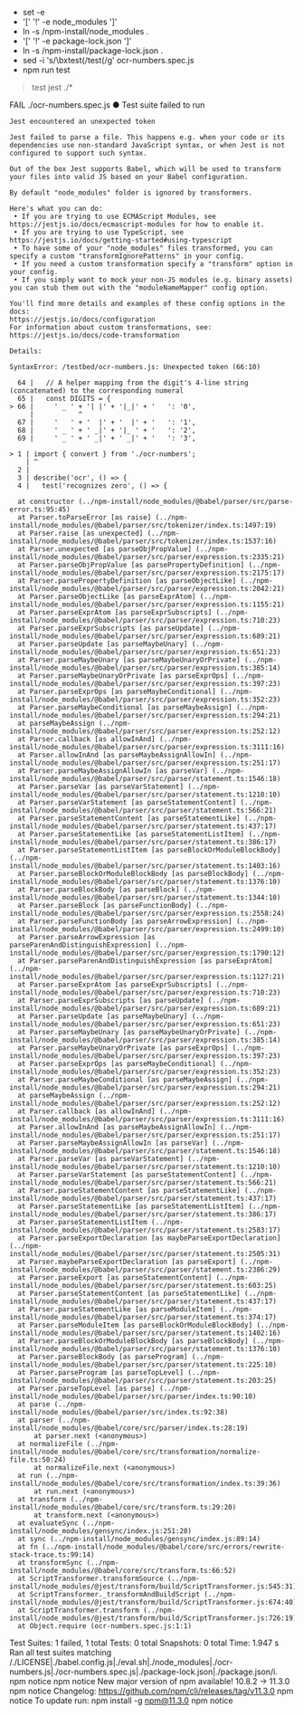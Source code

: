 + set -e
+ '[' '!' -e node_modules ']'
+ ln -s /npm-install/node_modules .
+ '[' '!' -e package-lock.json ']'
+ ln -s /npm-install/package-lock.json .
+ sed -i 's/\bxtest(/test(/g' ocr-numbers.spec.js
+ npm run test

> test
> jest ./*

FAIL ./ocr-numbers.spec.js
  ● Test suite failed to run

    Jest encountered an unexpected token

    Jest failed to parse a file. This happens e.g. when your code or its dependencies use non-standard JavaScript syntax, or when Jest is not configured to support such syntax.

    Out of the box Jest supports Babel, which will be used to transform your files into valid JS based on your Babel configuration.

    By default "node_modules" folder is ignored by transformers.

    Here's what you can do:
     • If you are trying to use ECMAScript Modules, see https://jestjs.io/docs/ecmascript-modules for how to enable it.
     • If you are trying to use TypeScript, see https://jestjs.io/docs/getting-started#using-typescript
     • To have some of your "node_modules" files transformed, you can specify a custom "transformIgnorePatterns" in your config.
     • If you need a custom transformation specify a "transform" option in your config.
     • If you simply want to mock your non-JS modules (e.g. binary assets) you can stub them out with the "moduleNameMapper" config option.

    You'll find more details and examples of these config options in the docs:
    https://jestjs.io/docs/configuration
    For information about custom transformations, see:
    https://jestjs.io/docs/code-transformation

    Details:

    SyntaxError: /testbed/ocr-numbers.js: Unexpected token (66:10)

      64 |   // A helper mapping from the digit's 4-line string (concatenated) to the corresponding numeral
      65 |   const DIGITS = {
    > 66 |     ' _ ' + '| |' + '|_|' + '   ': '0',
         |           ^
      67 |     '   ' + '  |' + '  |' + '   ': '1',
      68 |     ' _ ' + ' _|' + '|_ ' + '   ': '2',
      69 |     ' _ ' + ' _|' + ' _|' + '   ': '3',

    > 1 | import { convert } from './ocr-numbers';
        | ^
      2 |
      3 | describe('ocr', () => {
      4 |   test('recognizes zero', () => {

      at constructor (../npm-install/node_modules/@babel/parser/src/parse-error.ts:95:45)
      at Parser.toParseError [as raise] (../npm-install/node_modules/@babel/parser/src/tokenizer/index.ts:1497:19)
      at Parser.raise [as unexpected] (../npm-install/node_modules/@babel/parser/src/tokenizer/index.ts:1537:16)
      at Parser.unexpected [as parseObjPropValue] (../npm-install/node_modules/@babel/parser/src/parser/expression.ts:2335:21)
      at Parser.parseObjPropValue [as parsePropertyDefinition] (../npm-install/node_modules/@babel/parser/src/parser/expression.ts:2175:17)
      at Parser.parsePropertyDefinition [as parseObjectLike] (../npm-install/node_modules/@babel/parser/src/parser/expression.ts:2042:21)
      at Parser.parseObjectLike [as parseExprAtom] (../npm-install/node_modules/@babel/parser/src/parser/expression.ts:1155:21)
      at Parser.parseExprAtom [as parseExprSubscripts] (../npm-install/node_modules/@babel/parser/src/parser/expression.ts:710:23)
      at Parser.parseExprSubscripts [as parseUpdate] (../npm-install/node_modules/@babel/parser/src/parser/expression.ts:689:21)
      at Parser.parseUpdate [as parseMaybeUnary] (../npm-install/node_modules/@babel/parser/src/parser/expression.ts:651:23)
      at Parser.parseMaybeUnary [as parseMaybeUnaryOrPrivate] (../npm-install/node_modules/@babel/parser/src/parser/expression.ts:385:14)
      at Parser.parseMaybeUnaryOrPrivate [as parseExprOps] (../npm-install/node_modules/@babel/parser/src/parser/expression.ts:397:23)
      at Parser.parseExprOps [as parseMaybeConditional] (../npm-install/node_modules/@babel/parser/src/parser/expression.ts:352:23)
      at Parser.parseMaybeConditional [as parseMaybeAssign] (../npm-install/node_modules/@babel/parser/src/parser/expression.ts:294:21)
      at parseMaybeAssign (../npm-install/node_modules/@babel/parser/src/parser/expression.ts:252:12)
      at Parser.callback [as allowInAnd] (../npm-install/node_modules/@babel/parser/src/parser/expression.ts:3111:16)
      at Parser.allowInAnd [as parseMaybeAssignAllowIn] (../npm-install/node_modules/@babel/parser/src/parser/expression.ts:251:17)
      at Parser.parseMaybeAssignAllowIn [as parseVar] (../npm-install/node_modules/@babel/parser/src/parser/statement.ts:1546:18)
      at Parser.parseVar [as parseVarStatement] (../npm-install/node_modules/@babel/parser/src/parser/statement.ts:1210:10)
      at Parser.parseVarStatement [as parseStatementContent] (../npm-install/node_modules/@babel/parser/src/parser/statement.ts:566:21)
      at Parser.parseStatementContent [as parseStatementLike] (../npm-install/node_modules/@babel/parser/src/parser/statement.ts:437:17)
      at Parser.parseStatementLike [as parseStatementListItem] (../npm-install/node_modules/@babel/parser/src/parser/statement.ts:386:17)
      at Parser.parseStatementListItem [as parseBlockOrModuleBlockBody] (../npm-install/node_modules/@babel/parser/src/parser/statement.ts:1403:16)
      at Parser.parseBlockOrModuleBlockBody [as parseBlockBody] (../npm-install/node_modules/@babel/parser/src/parser/statement.ts:1376:10)
      at Parser.parseBlockBody [as parseBlock] (../npm-install/node_modules/@babel/parser/src/parser/statement.ts:1344:10)
      at Parser.parseBlock [as parseFunctionBody] (../npm-install/node_modules/@babel/parser/src/parser/expression.ts:2558:24)
      at Parser.parseFunctionBody [as parseArrowExpression] (../npm-install/node_modules/@babel/parser/src/parser/expression.ts:2499:10)
      at Parser.parseArrowExpression [as parseParenAndDistinguishExpression] (../npm-install/node_modules/@babel/parser/src/parser/expression.ts:1790:12)
      at Parser.parseParenAndDistinguishExpression [as parseExprAtom] (../npm-install/node_modules/@babel/parser/src/parser/expression.ts:1127:21)
      at Parser.parseExprAtom [as parseExprSubscripts] (../npm-install/node_modules/@babel/parser/src/parser/expression.ts:710:23)
      at Parser.parseExprSubscripts [as parseUpdate] (../npm-install/node_modules/@babel/parser/src/parser/expression.ts:689:21)
      at Parser.parseUpdate [as parseMaybeUnary] (../npm-install/node_modules/@babel/parser/src/parser/expression.ts:651:23)
      at Parser.parseMaybeUnary [as parseMaybeUnaryOrPrivate] (../npm-install/node_modules/@babel/parser/src/parser/expression.ts:385:14)
      at Parser.parseMaybeUnaryOrPrivate [as parseExprOps] (../npm-install/node_modules/@babel/parser/src/parser/expression.ts:397:23)
      at Parser.parseExprOps [as parseMaybeConditional] (../npm-install/node_modules/@babel/parser/src/parser/expression.ts:352:23)
      at Parser.parseMaybeConditional [as parseMaybeAssign] (../npm-install/node_modules/@babel/parser/src/parser/expression.ts:294:21)
      at parseMaybeAssign (../npm-install/node_modules/@babel/parser/src/parser/expression.ts:252:12)
      at Parser.callback [as allowInAnd] (../npm-install/node_modules/@babel/parser/src/parser/expression.ts:3111:16)
      at Parser.allowInAnd [as parseMaybeAssignAllowIn] (../npm-install/node_modules/@babel/parser/src/parser/expression.ts:251:17)
      at Parser.parseMaybeAssignAllowIn [as parseVar] (../npm-install/node_modules/@babel/parser/src/parser/statement.ts:1546:18)
      at Parser.parseVar [as parseVarStatement] (../npm-install/node_modules/@babel/parser/src/parser/statement.ts:1210:10)
      at Parser.parseVarStatement [as parseStatementContent] (../npm-install/node_modules/@babel/parser/src/parser/statement.ts:566:21)
      at Parser.parseStatementContent [as parseStatementLike] (../npm-install/node_modules/@babel/parser/src/parser/statement.ts:437:17)
      at Parser.parseStatementLike [as parseStatementListItem] (../npm-install/node_modules/@babel/parser/src/parser/statement.ts:386:17)
      at Parser.parseStatementListItem (../npm-install/node_modules/@babel/parser/src/parser/statement.ts:2583:17)
      at Parser.parseExportDeclaration [as maybeParseExportDeclaration] (../npm-install/node_modules/@babel/parser/src/parser/statement.ts:2505:31)
      at Parser.maybeParseExportDeclaration [as parseExport] (../npm-install/node_modules/@babel/parser/src/parser/statement.ts:2386:29)
      at Parser.parseExport [as parseStatementContent] (../npm-install/node_modules/@babel/parser/src/parser/statement.ts:603:25)
      at Parser.parseStatementContent [as parseStatementLike] (../npm-install/node_modules/@babel/parser/src/parser/statement.ts:437:17)
      at Parser.parseStatementLike [as parseModuleItem] (../npm-install/node_modules/@babel/parser/src/parser/statement.ts:374:17)
      at Parser.parseModuleItem [as parseBlockOrModuleBlockBody] (../npm-install/node_modules/@babel/parser/src/parser/statement.ts:1402:16)
      at Parser.parseBlockOrModuleBlockBody [as parseBlockBody] (../npm-install/node_modules/@babel/parser/src/parser/statement.ts:1376:10)
      at Parser.parseBlockBody [as parseProgram] (../npm-install/node_modules/@babel/parser/src/parser/statement.ts:225:10)
      at Parser.parseProgram [as parseTopLevel] (../npm-install/node_modules/@babel/parser/src/parser/statement.ts:203:25)
      at Parser.parseTopLevel [as parse] (../npm-install/node_modules/@babel/parser/src/parser/index.ts:90:10)
      at parse (../npm-install/node_modules/@babel/parser/src/index.ts:92:38)
      at parser (../npm-install/node_modules/@babel/core/src/parser/index.ts:28:19)
          at parser.next (<anonymous>)
      at normalizeFile (../npm-install/node_modules/@babel/core/src/transformation/normalize-file.ts:50:24)
          at normalizeFile.next (<anonymous>)
      at run (../npm-install/node_modules/@babel/core/src/transformation/index.ts:39:36)
          at run.next (<anonymous>)
      at transform (../npm-install/node_modules/@babel/core/src/transform.ts:29:20)
          at transform.next (<anonymous>)
      at evaluateSync (../npm-install/node_modules/gensync/index.js:251:28)
      at sync (../npm-install/node_modules/gensync/index.js:89:14)
      at fn (../npm-install/node_modules/@babel/core/src/errors/rewrite-stack-trace.ts:99:14)
      at transformSync (../npm-install/node_modules/@babel/core/src/transform.ts:66:52)
      at ScriptTransformer.transformSource (../npm-install/node_modules/@jest/transform/build/ScriptTransformer.js:545:31)
      at ScriptTransformer._transformAndBuildScript (../npm-install/node_modules/@jest/transform/build/ScriptTransformer.js:674:40)
      at ScriptTransformer.transform (../npm-install/node_modules/@jest/transform/build/ScriptTransformer.js:726:19)
      at Object.require (ocr-numbers.spec.js:1:1)

Test Suites: 1 failed, 1 total
Tests:       0 total
Snapshots:   0 total
Time:        1.947 s
Ran all test suites matching /.\/LICENSE|.\/babel.config.js|.\/eval.sh|.\/node_modules|.\/ocr-numbers.js|.\/ocr-numbers.spec.js|.\/package-lock.json|.\/package.json/i.
npm notice
npm notice New major version of npm available! 10.8.2 -> 11.3.0
npm notice Changelog: https://github.com/npm/cli/releases/tag/v11.3.0
npm notice To update run: npm install -g npm@11.3.0
npm notice
